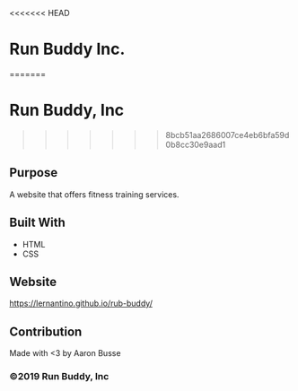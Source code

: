 <<<<<<< HEAD
# Run Buddy Inc.
=======
# Run Buddy, Inc
>>>>>>> 8bcb51aa2686007ce4eb6bfa59d0b8cc30e9aad1

## Purpose
A website that offers fitness training services.

## Built With
* HTML
* CSS

## Website
https://lernantino.github.io/rub-buddy/

## Contribution
Made with <3 by Aaron Busse

### ©️2019 Run Buddy, Inc 
